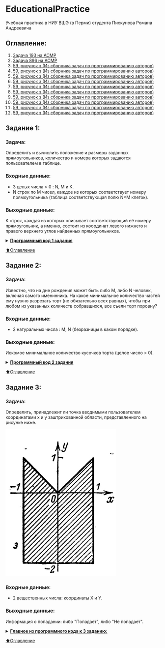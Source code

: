 # EducationalPractice

Учебная практика в НИУ ВШЭ (в Перми) студента Пискунова Романа Андреевича

## Оглавление:
1. [Задача 193 на ACMP](#Задание-1)
2. [Задача 896 на ACMP](#Задание-2)
3. [59, рисунок з (Из сборника задач по программированию авторов)](#Задание-3)
4. [59, рисунок з (Из сборника задач по программированию авторов)](#Задание-4)
5. [59, рисунок з (Из сборника задач по программированию авторов)](#Задание-5)
6. [59, рисунок з (Из сборника задач по программированию авторов)](#Задание-6)
7. [59, рисунок з (Из сборника задач по программированию авторов)](#Задание-7)
8. [59, рисунок з (Из сборника задач по программированию авторов)](#Задание-8)
9. [59, рисунок з (Из сборника задач по программированию авторов)](#Задание-9)
10. [59, рисунок з (Из сборника задач по программированию авторов)](#Задание-10)
11. [59, рисунок з (Из сборника задач по программированию авторов)](#Задание-11)
12. [59, рисунок з (Из сборника задач по программированию авторов)](#Задание-12)

## Задание 1:

### Задача:
Определить и вычислить положение и размеры заданных прямоугольников, количество и номера которых задаются пользователем в таблице.

### Входные данные:
* 3 целых числа > 0 : N, M и K.
* N строк по M чисел, каждое из которых соответствует номеру прямоугольника (таблица соответствующая полю N×M клеток).

### Выходные данные:
K строк, каждая из которых описывает соответствующий её номеру прямоугольник, а именно, состоит из координат левого нижнего и правого верхнего углов найденных прямоугольников.

<details>
    <summary><u><b>Программный код 1 задания</b></u></summary>
    
```C#
using System;
using System.IO;

namespace Task_1 {
    public class Program {
        private static void Main(string[] args) {

            StreamWriter writer = new StreamWriter("OUTPUT.txt");
            StreamReader reader = new StreamReader("INPUT.txt");

            string init = "";
            string[] sett = reader.ReadLine().TrimStart(' ').Split(' ');//первая строка
            while (!reader.EndOfStream) init += (reader.ReadLine() + " ");

            init = init.TrimStart(' ');

            string[] pre = init.Split(' ');

            int n = Convert.ToInt32(sett[0]); // количество строк
            int m = Convert.ToInt32(sett[1]); // количество столбцов
            int k = Convert.ToInt32(sett[2]); // количество прямоугольников

            int[] xmin = new int[256]; // координата x левых нижних углов
            int[] ymin = new int[256]; // координата y левых нижних углов

            int[] xmax = new int[256]; // координата x правых верхних углов
            int[] ymax = new int[256]; // координата y правых верхних углов
            
            for (int i = 1; i <= k; i++){
                xmin[i] = m;
                ymin[i] = n;
            }

            int c = 0;
            int d = 0; // для проверки покрытых прямоугольников
            int count = 0; // количество занятых клеток
            for (int y = n; y >= 1; y--) {
                for (int x = 1; x <= m; x++) {
                    int j = Convert.ToInt32(pre[c]); // значение ячейки в матрице
                    
                    if (j > 0) {
                        d = j;
                        count++;
                        if (x < xmin[j]) xmin[j] = x;
                        if (y < ymin[j]) ymin[j] = y;

                        if (x > xmax[j]) xmax[j] = x;
                        if (y > ymax[j]) ymax[j] = y;
                    }
                    c++;
                }
            }

            for (int i = 1; i <= k; i++) {
                // если это единичная клетка, которая покрывает другую
                if (xmin[i] == m && ymin[i] == n && xmax[i] == 0 && ymax[i] == 0 && count == 1) {
                    writer.WriteLine((xmin[d] - 1) + " " + (ymin[d] - 1) + " " + xmax[d] + " " + ymax[d]);
                } else {
                    writer.WriteLine((xmin[i] - 1) + " " + (ymin[i] - 1) + " " + xmax[i] + " " + ymax[i]);
                }
            }

            writer.Close();
            reader.Close();
        }
    }
}
```
</details>

[:arrow_up:Оглавление](#Оглавление)

## Задание 2:

### Задача:
Известно, что на дне рождения может быть либо M, либо N человек, включая самого именинника. На какое минимальное количество частей ему нужно разрезать торт (не обязательно всех равных), чтобы при любом из указанных количеств собравшихся, все съели торт поровну?

### Входные данные:
* 2 натуральных числа : M, N (безразницы в каком порядке).

### Выходные данные:
Искомое минимальное количество кусочков торта (целое число > 0).

<details>
    <summary><u><b>Программный код 2 задания</b></u></summary>
    
```C#
using System;
using System.IO;

namespace Task_2 {
    public class Program {
        private static void Main(string[] args) {
            StreamReader reader = new StreamReader("INPUT.txt");
            StreamWriter writer = new StreamWriter("OUTPUT.txt");
            
            string[] init = reader.ReadToEnd().Split();
            
            int m = Convert.ToInt32(init[0]);
            int n = Convert.ToInt32(init[1]);
            int r = m + n;
            int p = 0;
            while (n > 0) {
                p = m % n;
                m = n;
                n = p;
            }

            writer.WriteLine(r - m);
            reader.Close();
            writer.Close();
        }
    }
}
```
</details>

[:arrow_up:Оглавление](#Оглавление)

## Задание 3:

### Задача:
Определить, принадлежит ли точка вводимыми пользователем координатами x и y заштрихованной области, представленного на рисунке ниже.

![Рисунок с заштрихованной областью](images_for_git/task_3.jpg)

### Входные данные:
* 2 вещественных числа: координаты X и Y.

### Выходные данные:
Информация о попадании: либо "Попадает", либо "Не попадает".

<details>
    <summary><u><b>Главное из программного кода к 3 заданию:</b></u></summary>
    
    ```C#
    
        using System;

        namespace Task_3 {
            public class Program {
                private static void Main(string[] args) { MainAction(); }

                /// <summary>
                /// Основная задача программы
                /// </summary>
                private static void MainAction() {

                    // ввод координат
                    Console.Write("Введите координату X:");
                    double x = checkInput();
                    Console.Write("Введите координату Y:");
                    double y = checkInput();

                    // ограничения
                    bool y1 = y <= Math.Abs(x);
                    bool y2 = x >= -1;
                    bool y3 = x <= 1;
                    bool y4 = y >= -2;

                    // вычисление результата
                    if (y1 && y2 && y3 && y4) {
                        Console.Write("Точка ");
                        Console.ForegroundColor = ConsoleColor.Green;
                        Console.Write("входит");
                        Console.ResetColor();
                        Console.WriteLine(" в заштрихованную область");
                    } else {
                        Console.Write("Точка ");
                        Console.ForegroundColor = ConsoleColor.Red;
                        Console.Write("не входит");
                        Console.ResetColor();
                        Console.WriteLine(" в заштрихованную область");
                    }

                    // проверка на продолжение
                    Console.WriteLine("————————————————————");
                    Console.ForegroundColor = ConsoleColor.Blue;
                    Console.WriteLine("1. Продолжить\n2. Очистить консоль и продолжить\n3. Закончить\n");
                    Console.ResetColor();
                    int input = 0;
                    bool ok = true;
                    Console.ForegroundColor = ConsoleColor.Magenta;
                    Console.Write("Команда: ");
                    Console.ResetColor();
                    do {
                        string buf = Console.ReadLine();
                        ok = int.TryParse(buf, out input);
                        if (input > 3 || input <= 0)
                            ok = false;
                        if (!ok) {
                            Console.ForegroundColor = ConsoleColor.DarkRed;
                            Console.WriteLine("Такой команды не существует!");
                            Console.ResetColor();
                            Console.ForegroundColor = ConsoleColor.Magenta;
                            Console.Write("Команда: ");
                            Console.ResetColor();
                        }
                    } while (!ok);

                    switch (input) {
                        case 1:
                            MainAction();
                            break;
                        case 2:
                            Console.Clear();
                            Console.ForegroundColor = ConsoleColor.Blue;
                            Console.WriteLine("Консоль очищена!");
                            Console.ResetColor();
                            MainAction();
                            break;
                        case 3:
                            Environment.Exit(1);
                            break;
                        default:
                            // additional feature
                            break;
                    }

                }

                /// <summary>
                /// Проверка на ввод координат
                /// </summary>
                /// <returns></returns>
                private static double checkInput() {
                    bool ok = true;
                    double result;
                    do {
                        string text = Console.ReadLine();
                        ok = double.TryParse(text, out result);
                        if (!ok) {
                            Console.ForegroundColor = ConsoleColor.DarkRed;
                            Console.WriteLine("Вы ввели некорректные данные!");
                            Console.Write("Введите действительное число : ");
                            Console.ResetColor();
                        }
                    } while (!ok);
                    return result;
                }

            }
        }
        
    ```
</details>

[:arrow_up:Оглавление](#Оглавление)
